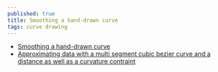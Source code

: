 ```yaml
---
published: true
title: Smoothing a hand-drawn curve
tags: curve drawing
---
```

- [Smoothing a hand-drawn curve](https://stackoverflow.com/questions/5525665/smoothing-a-hand-drawn-curve)
- [Approximating data with a multi segment cubic bezier curve and a distance as well as a curvature contraint](https://stackoverflow.com/questions/22556381/approximating-data-with-a-multi-segment-cubic-bezier-curve-and-a-distance-as-wel?noredirect=1&lq=1)
